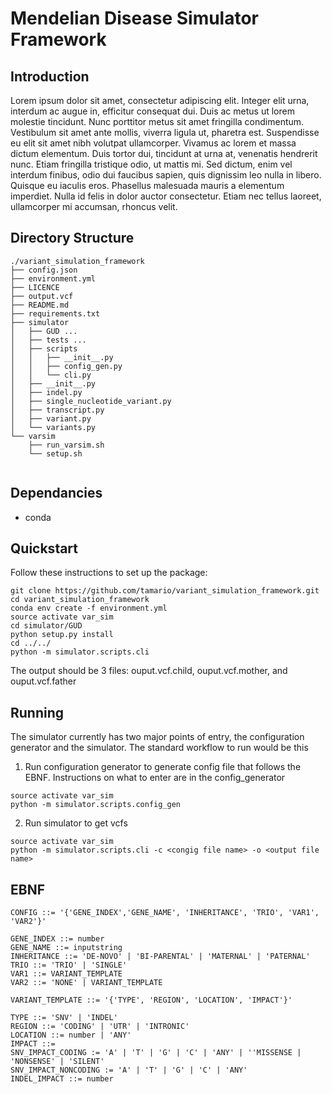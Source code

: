 # Mendelian Disease Simulator Framework 

## Introduction 

Lorem ipsum dolor sit amet, consectetur adipiscing elit. Integer elit urna, interdum ac augue in, efficitur consequat dui. Duis ac metus ut lorem molestie tincidunt. Nunc porttitor metus sit amet fringilla condimentum. Vestibulum sit amet ante mollis, viverra ligula ut, pharetra est. Suspendisse eu elit sit amet nibh volutpat ullamcorper. Vivamus ac lorem et massa dictum elementum. Duis tortor dui, tincidunt at urna at, venenatis hendrerit nunc. Etiam fringilla tristique odio, ut mattis mi. Sed dictum, enim vel interdum finibus, odio dui faucibus sapien, quis dignissim leo nulla in libero. Quisque eu iaculis eros. Phasellus malesuada mauris a elementum imperdiet. Nulla id felis in dolor auctor consectetur. Etiam nec tellus laoreet, ullamcorper mi accumsan, rhoncus velit.

## Directory Structure 

```
./variant_simulation_framework
├── config.json
├── environment.yml
├── LICENCE
├── output.vcf
├── README.md
├── requirements.txt
├── simulator
│   ├── GUD ...
│   ├── tests ...
│   ├── scripts
│   │   ├── __init__.py
│   │   ├── config_gen.py
│   │   └── cli.py
│   ├── __init__.py
│   ├── indel.py
│   ├── single_nucleotide_variant.py
│   ├── transcript.py
│   ├── variant.py
│   └── variants.py
└── varsim
    ├── run_varsim.sh
    └── setup.sh


```

## Dependancies 

- conda 

## Quickstart 

Follow these instructions to set up the package: 

```
git clone https://github.com/tamario/variant_simulation_framework.git
cd variant_simulation_framework
conda env create -f environment.yml
source activate var_sim
cd simulator/GUD
python setup.py install
cd ../../
python -m simulator.scripts.cli
```

The output should be 3 files: ouput.vcf.child, ouput.vcf.mother, and ouput.vcf.father

## Running 

The simulator currently has two major points of entry, the configuration generator and the simulator. The standard workflow to run would be this 

1. Run configuration generator to generate config file that follows the EBNF. Instructions on what to enter are in the config_generator 

```
source activate var_sim
python -m simulator.scripts.config_gen
```

2. Run simulator to get vcfs

```
source activate var_sim
python -m simulator.scripts.cli -c <congig file name> -o <output file name>
```

## EBNF 

```
CONFIG ::= '{'GENE_INDEX','GENE_NAME', 'INHERITANCE', 'TRIO', 'VAR1', 'VAR2'}'

GENE_INDEX ::= number
GENE_NAME ::= inputstring
INHERITANCE ::= 'DE-NOVO' | 'BI-PARENTAL' | 'MATERNAL' | 'PATERNAL'
TRIO ::= 'TRIO' | 'SINGLE'
VAR1 ::= VARIANT_TEMPLATE
VAR2 ::= 'NONE' | VARIANT_TEMPLATE

VARIANT_TEMPLATE ::= '{'TYPE', 'REGION', 'LOCATION', 'IMPACT'}'

TYPE ::= 'SNV' | 'INDEL' 
REGION ::= 'CODING' | 'UTR' | 'INTRONIC'
LOCATION ::= number | 'ANY'
IMPACT ::=  
SNV_IMPACT_CODING := 'A' | 'T' | 'G' | 'C' | 'ANY' | ''MISSENSE | 'NONSENSE' | 'SILENT'
SNV_IMPACT_NONCODING := 'A' | 'T' | 'G' | 'C' | 'ANY'
INDEL_IMPACT ::= number
```





